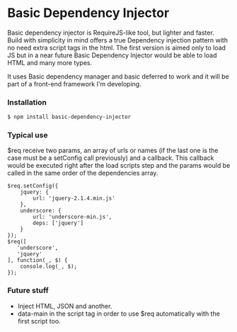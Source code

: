 # Basic Dependency Injector
Basic dependency injector is RequireJS-like tool, but lighter and faster. Build with simplicity in mind offers
a true Dependency injection pattern with no need extra script tags in the html.
The first version is aimed only to load JS but in a near future Basic Dependency Injector would be able to load HTML and
many more types.

It uses Basic dependency manager and basic deferred to work and it will be part of a front-end framework I'm developing.

### Installation
```sh
$ npm install basic-dependency-injector
```

### Typical use
$req receive two params, an array of urls or names (if the last one is the case must be a setConfig call previously) and 
a callback. This callback would be executed right after the load scripts step and the params would be called in the 
same order of the dependencies array.

```
$req.setConfig({
    jquery: {
        url: 'jquery-2.1.4.min.js'
    },
    underscore: {
        url: 'underscore-min.js',
        deps: ['jquery']
    }
});
$req([
   'underscore',
   'jquery'
], function(_, $) {
    console.log(_, $);
});
```

### Future stuff
- Inject HTML, JSON and another.
- data-main in the script tag in order to use $req automatically with the first script too.